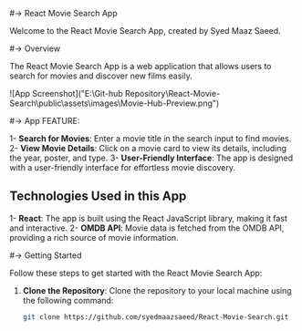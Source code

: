 #-> React Movie Search App

Welcome to the React Movie Search App, created by Syed Maaz Saeed.

#-> Overview

The React Movie Search App is a web application that allows users to search for movies and discover new films easily.

![App Screenshot]("E:\Git-hub Repository\React-Movie-Search\public\assets\images\Movie-Hub-Preview.png")

#-> App FEATURE: 

1- **Search for Movies**: Enter a movie title in the search input to find movies.
2- **View Movie Details**: Click on a movie card to view its details, including the year, poster, and type.
3- **User-Friendly Interface**: The app is designed with a user-friendly interface for effortless movie discovery.

## Technologies Used in this App

1- **React**: The app is built using the React JavaScript library, making it fast and interactive.
2- **OMDB API**: Movie data is fetched from the OMDB API, providing a rich source of movie information.

#-> Getting Started

Follow these steps to get started with the React Movie Search App:

1. **Clone the Repository**: Clone the repository to your local machine using the following command:

   ```bash
   git clone https://github.com/syedmaazsaeed/React-Movie-Search.git
